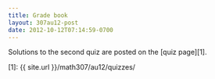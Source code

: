 ```yaml
---
title: Grade book
layout: 307au12-post
date: 2012-10-12T07:14:59-0700
---
```


Solutions to the second quiz are posted on the [quiz page][1].

[1]: {{ site.url }}/math307/au12/quizzes/

